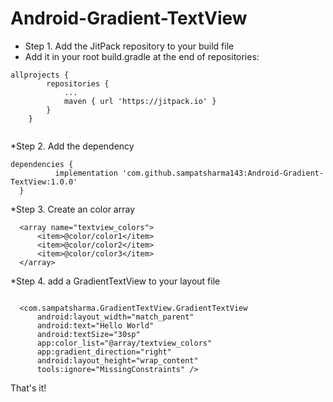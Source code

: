 # Android-Gradient-TextView


* Step 1. Add the JitPack repository to your build file
* Add it in your root build.gradle at the end of repositories:
```
allprojects {
		repositories {
			...
			maven { url 'https://jitpack.io' }
		}
	}
  
  ```
  
  *Step 2. Add the dependency
  
  
  ```
  dependencies {
	        implementation 'com.github.sampatsharma143:Android-Gradient-TextView:1.0.0'
	}
  
  ```
  
  *Step 3. Create an color array
  
  ```
    <array name="textview_colors">
        <item>@color/color1</item>
        <item>@color/color2</item>
        <item>@color/color3</item>
    </array>

  ```
  
  *Step 4. add a GradientTextView to your layout file 
  
  ```
  
    <com.sampatsharma.GradientTextView.GradientTextView
        android:layout_width="match_parent"
        android:text="Hello World"
        android:textSize="30sp"
        app:color_list="@array/textview_colors"
        app:gradient_direction="right"
        android:layout_height="wrap_content"
        tools:ignore="MissingConstraints" />
  
  ```
  
  That's it!
  
  
  
